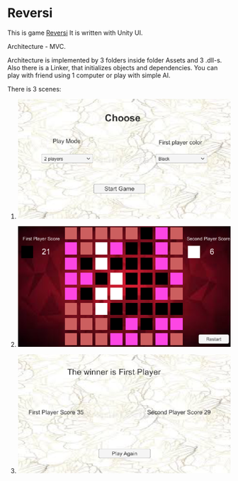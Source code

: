 # Reversi

This is game [Reversi](https://en.wikipedia.org/wiki/Reversi) 
It is written with Unity UI.

Architecture - MVC.

Architecture is implemented by 3 folders inside folder Assets and 3 .dll-s. Also there is a Linker, that initializes objects and dependencies.
You can play with friend using 1 computer or play with simple AI.

There is 3 scenes:
1. ![Start scene](https://github.com/OlesiaPashko/Reversi/blob/master/StartScene.png)

2. ![Main scene](https://github.com/OlesiaPashko/Reversi/blob/master/MainScene.png)

3. ![Finish Scene](https://github.com/OlesiaPashko/Reversi/blob/master/FinishScene.png)

